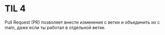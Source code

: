 # TIL 4

Pull Request (PR) позволяет внести изменения с ветки и объединить их с main, даже если ты работал в отдельной ветке.

